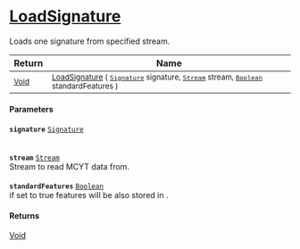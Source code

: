 # [LoadSignature](./Svc2004Loader-100664056.md)

Loads one signature from specified stream.

| Return | Name | 
| --- | --- | 
| <sub>[Void](https://docs.microsoft.com/en-us/dotnet/api/System.Void)</sub> | <sub>[LoadSignature](./Svc2004Loader-100664056.md) ( [`Signature`](./../../Signature.md) signature, [`Stream`](https://docs.microsoft.com/en-us/dotnet/api/System.IO.Stream) stream, [`Boolean`](https://docs.microsoft.com/en-us/dotnet/api/System.Boolean) standardFeatures )</sub> | 


#### Parameters
**`signature`**  [`Signature`](./../../Signature.md)<br><br><br>**`stream`**  [`Stream`](https://docs.microsoft.com/en-us/dotnet/api/System.IO.Stream)<br>Stream to read MCYT data from.<br><br>**`standardFeatures`**  [`Boolean`](https://docs.microsoft.com/en-us/dotnet/api/System.Boolean)<br>if set to true features will be also stored in .
#### Returns
[Void](https://docs.microsoft.com/en-us/dotnet/api/System.Void)<br>
